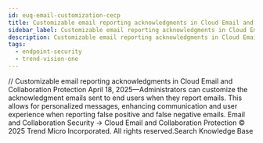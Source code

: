 ```yaml
---
id: euq-email-customization-cecp
title: Customizable email reporting acknowledgments in Cloud Email and Collaboration Protection
sidebar_label: Customizable email reporting acknowledgments in Cloud Email and Collaboration Protection
description: Customizable email reporting acknowledgments in Cloud Email and Collaboration Protection
tags:
  - endpoint-security
  - trend-vision-one
---
```


/*<![CDATA[*/ $('#title').html($('meta[name=map-description]').attr('content')); /*]]>*/ Customizable email reporting acknowledgments in Cloud Email and Collaboration Protection April 18, 2025—Administrators can customize the acknowledgment emails sent to end users when they report emails. This allows for personalized messages, enhancing communication and user experience when reporting false positive and false negative emails. Email and Collaboration Security → Cloud Email and Collaboration Protection © 2025 Trend Micro Incorporated. All rights reserved.Search Knowledge Base